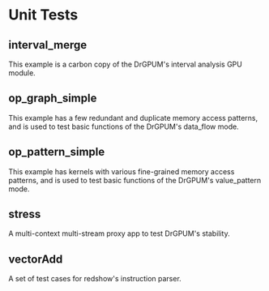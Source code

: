 # Unit Tests

## interval_merge

This example is a carbon copy of the DrGPUM's interval analysis GPU module.

## op_graph_simple

This example has a few redundant and duplicate memory access patterns, and is used to test basic functions of the DrGPUM's data_flow mode.

## op_pattern_simple

This example has kernels with various fine-grained memory access patterns, and is used to test basic functions of the DrGPUM's value_pattern mode.

## stress

A multi-context multi-stream proxy app to test DrGPUM's stability.

## vectorAdd

A set of test cases for redshow's instruction parser.
